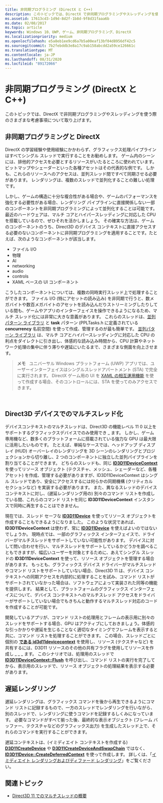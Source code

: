 ```yaml
---
title: 非同期プログラミング (DirectX と C++)
description: このトピックでは、DirectX で非同期プログラミングやスレッディングを使う際のさまざまな考慮事項について取り上げます。
ms.assetid: 17613cd3-1d9d-8d2f-1b8d-9f8d31faaa6b
ms.date: 02/08/2017
ms.topic: article
keywords: Windows 10、UWP、ゲーム、非同期プログラミング、DirectX
ms.localizationpriority: medium
ms.openlocfilehash: e5a8eb1ee9cd6a7b5a00eaf13bf04d8956df42c5
ms.sourcegitcommit: 7b2febddb3e8a17c9ab158abcdd2a59ce126661c
ms.translationtype: MT
ms.contentlocale: ja-JP
ms.lasthandoff: 08/31/2020
ms.locfileid: "89172066"
---
```

# <a name="asynchronous-programming-directx-and-c"></a>非同期プログラミング (DirectX と C++)



このトピックでは、DirectX で非同期プログラミングやスレッディングを使う際のさまざまな考慮事項について取り上げます。

## <a name="async-programming-and-directx"></a>非同期プログラミングと DirectX


DirectX の学習経験や使用経験にかかわらず、グラフィックス処理パイプラインはすべてシングル スレッドで実行することをお勧めします。 ゲーム内のシーンには、排他的アクセスを必要とするリソースがいたるところに使われています。ビットマップやシェーダーといった各種アセットはその代表的な例です。 しかも、これらのリソースへのアクセスは、並列スレッド間ですべて同期させる必要があります。 レンダリングは、複数のスレッドで並列化することの難しい処理です。

しかし、ゲームの構造に十分な複合性がある場合や、ゲームのパフォーマンスを強化する必要性がある場合、レンダリング パイプラインに直接関係しない一部のコンポーネントを非同期プログラミングによって並列化することは可能です。 最近のハードウェアは、マルチ コアとハイパースレッディングに対応した CPU を搭載しているので、ぜひそれを活かしましょう。 その確実な方法は、ゲームのコンポーネントのうち、Direct3D のデバイス コンテキストに直接アクセスする必要のないコンポーネントに非同期プログラミングを適用することです。たとえば、次のようなコンポーネントが該当します。

-   ファイル I/O
-   物理
-   AI
-   networking
-   audio
-   controls
-   XAML ベースの UI コンポーネント

こうしたコンポーネントについては、複数の同時実行スレッド上で処理することができます。 ファイル I/O (特にアセットの読み込み) を非同期で行うと、数メガバイトや数百メガバイトのアセットを読み込んだりストリーミングしたりしている間も、ゲームやアプリのインターフェイスを操作できるようになるため、マルチ スレッド化には非常に大きな意義があります。 これらのスレッドは、[並列パターン ライブラリ](/cpp/parallel/concrt/parallel-patterns-library-ppl) と **task** パターン (PPLTasks.h に定義されている **concurrency** 名前空間) を使って作成、管理するのが最も簡単です。 [並列パターン ライブラリ](/cpp/parallel/concrt/parallel-patterns-library-ppl) は、マルチ コアとハイパースレッディングに対応した CPU の利点をダイレクトに引き出し、体感的な読み込み時間から、CPU 計算やネットワーク処理の集中に伴う滞りや遅延にいたるまで、さまざまな側面を向上させます。

> **メモ**   ユニバーサル Windows プラットフォーム (UWP) アプリでは、ユーザーインターフェイスはシングルスレッドアパートメント (STA) で完全に実行されます。 DirectX ゲーム用の UI を [XAML の相互運用機能](directx-and-xaml-interop.md) を使って作成する場合、そのコントロールには、STA を使ってのみアクセスできます。

 

## <a name="multithreading-with-direct3d-devices"></a>Direct3D デバイスでのマルチスレッド化


デバイスコンテキストのマルチスレッドは、Direct3D の機能レベル 11 0 以上をサポートするグラフィックスデバイスでのみ使用でき \_ ます。 しかし、ゲーム専用機など、数多くのプラットフォームに搭載されている強力な GPU は最大限に活用したいものです。 たとえば、単純なケースでは、ヘッドアップ ディスプレイ (HUD) オーバーレイのレンダリングを 3D シーンのレンダリングとプロジェクションから切り離し、2 つのコンポーネントに独立した並列パイプラインを割り当てることができます。 どちらのスレッドも、同じ [**ID3D11DeviceContext**](/windows/desktop/api/d3d11/nn-d3d11-id3d11devicecontext) を使ってリソース オブジェクト (テクスチャ、メッシュ、シェーダーなど、各種アセット) を作成、管理する必要がありますが、ID3D11DeviceContext はシングル スレッドであり、安全にアクセスするには何らかの同期機構 (クリティカル セクションなど) を実装する必要があります。 また、異なるスレッドのデバイス コンテキストに対し、(遅延レンダリング用の) 別々のコマンド リストを作成している間、これらのコマンド リストを同じ **ID3D11DeviceContext** インスタンスで同時に再生することはできません。

現在では、スレッド セーフな [**ID3D11Device**](/windows/desktop/api/d3d11/nn-d3d11-id3d11device) を使ってリソース オブジェクトを作成することもできるようになりました。 このような状況であれば、**ID3D11DeviceContext** は使わず、常に [**ID3D11Device**](/windows/desktop/api/d3d11/nn-d3d11-id3d11devicecontext) を使えばよいのではないでしょうか。 現時点では、一部のグラフィックス インターフェイスで、ドライバーがマルチスレッドをサポートしていない可能性があります。 デバイスに対して問い合わせを行い、マルチスレッドをサポートしているかどうかを調べることもできますが、幅広いユーザーを対象とするために、あえてシングル スレッドの **ID3D11DeviceContext** を使って、リソース オブジェクトを管理する場合があります。 もっとも、グラフィックス デバイス ドライバーがマルチスレッドやコマンド リストをサポートしていない場合、Direct3D 11 は、デバイス コンテキストへの同期アクセスを内部的に処理することを試み、コマンド リストがサポートされていなかった場合は、ソフトウェアによって実装された同等の機能を提供します。 結果として、プラットフォームのグラフィックス インターフェイスについて、デバイス コンテキストへのマルチスレッド アクセスをドライバーがサポートしていない場合でもきちんと動作するマルチスレッド対応のコードを作成することが可能です。

開発しているアプリが、コマンド リストの処理用とフレームの表示用に別々のスレッドをサポートする場合、GPU はアクティブにしておきましょう。体感的な引っかかりや遅延を生じることなく適切なタイミングでフレームを表示すると共に、コマンド リストを処理することができます。 この場合、スレッドごとに個別の [**である id3d11devicecontext**](/windows/desktop/api/d3d11/nn-d3d11-id3d11devicecontext) を使用し、リソース (テクスチャなど) を共有するには、D3D11 リソースのその他の共有フラグを使用してリソースを作成し \_ \_ \_ ます。 このシナリオでは、処理用のスレッドで [**ID3D11DeviceContext::Flush**](/windows/desktop/api/d3d11/nf-d3d11-id3d11devicecontext-flush) を呼び出し、コマンド リストの実行を完了してから、表示用のスレッドで、リソース オブジェクトの処理結果を表示する必要があります。

## <a name="deferred-rendering"></a>遅延レンダリング


遅延レンダリングは、グラフィックス コマンドを後から再生できるようにコマンド リストに記録するもので、一方のスレッドでレンダリングを行いながら、別のスレッドで、レンダリングに使うコマンドを記録するしくみになっています。 必要なコマンドがすべて揃った後、最終的な表示オブジェクト (フレーム バッファー、テクスチャなどのグラフィックス出力) を生成したスレッド上で、それらのコマンドを実行することができます。

遅延コンテキストは、(イミディエイト コンテキストを作成する) [**D3D11CreateDevice**](/windows/desktop/api/d3d11/nf-d3d11-d3d11createdevice) や [**D3D11CreateDeviceAndSwapChain**](/windows/desktop/api/d3d11/nf-d3d11-d3d11createdeviceandswapchain) ではなく、[**ID3D11Device::CreateDeferredContext**](/windows/desktop/api/d3d11/nf-d3d11-id3d11device-createdeferredcontext) を使って作成します。 詳しくは、「[イミディエイト レンダリングおよびディファード レンダリング](/windows/desktop/direct3d11/overviews-direct3d-11-render-multi-thread-render)」をご覧ください。

## <a name="related-topics"></a>関連トピック


* [Direct3D 11 でのマルチスレッドの概要](/windows/desktop/direct3d11/overviews-direct3d-11-render-multi-thread-intro)

 

 